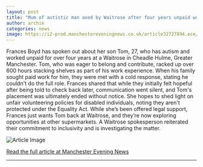 ```yaml
---
layout: post
title: "Mum of autistic man axed by Waitrose after four years unpaid work speaks out"
author: archie
categories: news
image: https://i2-prod.manchestereveningnews.co.uk/article32727894.ece/ALTERNATES/s1200/0_Frances.jpg
---
```

Frances Boyd has spoken out about her son Tom, 27, who has autism and worked unpaid for over four years at a Waitrose in Cheadle Hulme, Greater Manchester. Tom, who was eager to belong and contribute, racked up over 600 hours stacking shelves as part of his work experience. When his family sought paid work for him, they were met with a cold response, stating he couldn't do the full role. Frances shared that while they initially felt hopeful after being told to check back later, communication went silent, and Tom's placement was ultimately ended without notice. She hopes to shed light on unfair volunteering policies for disabled individuals, noting they aren't protected under the Equality Act. While she’s been offered legal support, Frances just wants Tom back at Waitrose, and they’re now exploring opportunities at other supermarkets. A Waitrose spokesperson reiterated their commitment to inclusivity and is investigating the matter.

![Article Image](https://i2-prod.manchestereveningnews.co.uk/article32727894.ece/ALTERNATES/s1200/0_Frances.jpg)

[Read the full article at Manchester Evening News](https://www.manchestereveningnews.co.uk/news/greater-manchester-news/mum-autistic-man-axed-waitrose-32727773)

---
